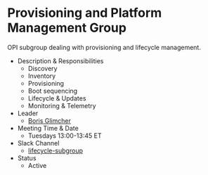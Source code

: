 # Provisioning and Platform Management Group

OPI subgroup dealing with provisioning and lifecycle management.

* Description & Responsibilities
    * Discovery
    * Inventory
    * Provisioning
    * Boot sequencing
    * Lifecycle & Updates
    * Monitoring & Telemetry
* Leader
    * [Boris Glimcher](https://github.com/glimchb)
* Meeting Time & Date
    * Tuesdays 13:00-13:45 ET
* Slack Channel
    * [lifecycle-subgroup](https://opi-project.slack.com/archives/C0342L6T7EC)
* Status
    * Active
